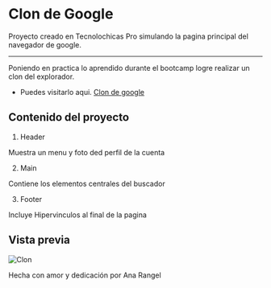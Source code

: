 # Clon de Google

Proyecto creado en Tecnolochicas Pro simulando la pagina principal del navegador de google.

******
Poniendo en practica lo aprendido durante el bootcamp logre realizar un clon del explorador.

* Puedes visitarlo aqui. [Clon de google](https://ana-rangel.github.io/Clone-de-google/)

## Contenido del proyecto

1. Header

Muestra un menu y foto ded perfil de la cuenta

2. Main

Contiene los elementos centrales del buscador

3. Footer

Incluye Hipervinculos al final de la pagina 

## Vista previa 

![Clon](/imagenes/clon.png)


Hecha con amor y dedicación por Ana Rangel 